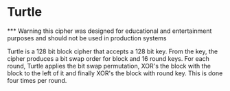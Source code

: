 # Turtle

***  Warning this cipher was designed for educational and entertainment purposes and should not be used in production systems

Turtle is a 128 bit block cipher that accepts a 128 bit key.  From the key, the cipher produces a bit swap order for block and 16 round keys.  For each round, Turtle applies the bit swap permutation, XOR's the block with the block to the left of it and finally XOR's the block with round key.  This is done four times per round.
